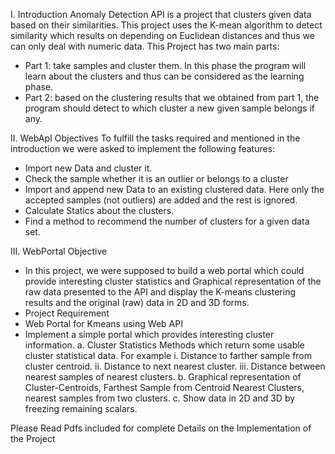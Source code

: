 I.	Introduction
Anomaly Detection API is a project that clusters given data based on their similarities. This project uses the K-mean algorithm to detect similarity which results on depending on Euclidean distances and thus we can only deal with numeric data. This Project has two main parts:
-	Part 1: take samples and cluster them. In this phase the program will learn about the clusters and thus can be considered as the learning phase.
-	Part 2: based on the clustering results that we obtained from part 1, the program should detect to which cluster a new given sample belongs if any.

II.	WebApI Objectives
To fulfill the tasks required and mentioned in the introduction we were asked to implement the following features:
-	Import new Data and cluster it.
-	Check the sample whether it is an outlier or belongs to a cluster
-	Import and append new Data to an existing clustered data. Here only the accepted samples (not outliers) are added and the rest is ignored.
-	Calculate Statics about the clusters.
-	Find a method to recommend the number of clusters for a given data set.

III. WebPortal Objective
-	In this project, we were supposed to build a web portal which could provide interesting cluster statistics and Graphical representation of the raw data presented to the API and display the K-means clustering results and the original (raw) data in 2D and 3D forms. 
-	Project Requirement 
-	Web Portal for Kmeans using Web API
-	Implement a simple portal which provides interesting cluster information.
a.	Cluster Statistics 
Methods which return some usable cluster statistical data. For example
i.	Distance to farther sample from cluster centroid. 
ii.	Distance to next nearest cluster. 
iii.	Distance between nearest samples of nearest clusters.
b.	Graphical representation of Cluster-Centroids, Farthest Sample from Centroid Nearest Clusters, nearest samples from two clusters.
c.	Show data in 2D and 3D by freezing remaining scalars.  


Please Read Pdfs included for complete Details on the Implementation of the Project

